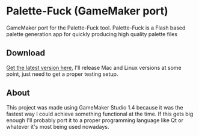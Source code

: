 Palette-Fuck (GameMaker port)
============

GameMaker port for the Palette-Fuck tool. Palette-Fuck is a Flash based palette generation app for quickly producing high quality palette files

## Download

[Get the latest version here.](https://github.com/fpadula/Palette-Fuck/releases/latest) I'll release Mac and Linux versions at some point, just need to get a proper testing setup.

## About

This project was made using GameMaker Studio 1.4 because it was the fastest way I could achieve something functional at the time. If this gets big enough I'll probably port it to a proper programming language like Qt or whatever it's most being used nowadays.